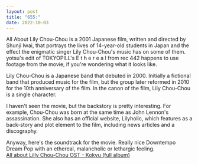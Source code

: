 ```yaml
---
layout: post
title: "655:"
date: 2022-10-03
---
```


All About Lily Chou-Chou is a 2001 Japanese film, written and directed by Shunji Iwai, that portrays the lives of 14-year-old students in Japan and the effect the enigmatic singer Lily Chou-Chou's music has on some of them. yotsu's edit of TOKYOPILL's E t h e r e a l from rec 442 happens to use footage from the movie, if you're wondering what it looks like.  
   
Lily Chou-Chou is a Japanese band that debuted in 2000\. Initially a fictional band that produced music for the film, but the group later reformed in 2010 for the 10th anniversary of the film. In the canon of the film, Lily Chou-Chou is a single character.

I haven't seen the movie, but the backstory is pretty interesting. For example, Chou-Chou was born at the same time as John Lennon's assassination. She also has an official website, Lilyholic, which features as a back-story and plot element to the film, including news articles and a discography.

Anyway, here's the soundtrack for the movie. Really nice Downtempo Dream Pop with an ethereal, malancholic or lethargic feeling.  
[All about Lilly Chou-Chou OST \- Kokyu (full album)](https://youtu.be/_Eexd8HGPog)
